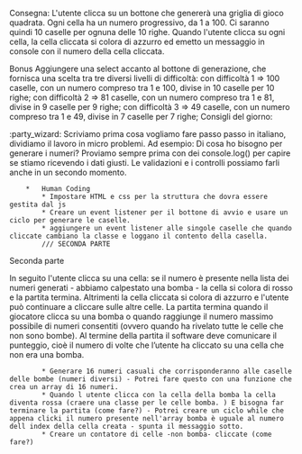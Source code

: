 Consegna:
L'utente clicca su un bottone che genererà una griglia di gioco quadrata. Ogni cella ha un numero progressivo, da 1 a 100. Ci saranno quindi 10 caselle per ognuna delle 10 righe. Quando l'utente clicca su ogni cella, la cella cliccata si colora di azzurro ed emetto un messaggio in console con il numero della cella cliccata.


Bonus
Aggiungere una select accanto al bottone di generazione, che fornisca una scelta tra tre diversi livelli di difficoltà:
con difficoltà 1 => 100 caselle, con un numero compreso tra 1 e 100, divise in 10 caselle per 10 righe;
con difficoltà 2 => 81 caselle, con un numero compreso tra 1 e 81, divise in 9 caselle per 9 righe;
con difficoltà 3 => 49 caselle, con un numero compreso tra 1 e 49, divise in 7 caselle per 7 righe;
Consigli del giorno:


:party_wizard: Scriviamo prima cosa vogliamo fare passo passo in italiano, dividiamo il lavoro in micro problemi.
Ad esempio: Di cosa ho bisogno per generare i numeri?
Proviamo sempre prima con dei console.log() per capire se stiamo ricevendo i dati giusti. Le validazioni e i controlli possiamo farli anche in un secondo momento.

        *   Human Coding
            * Impostare HTML e css per la struttura che dovra essere gestita dal js
            * Creare un event listener per il bottone di avvio e usare un ciclo per generare le caselle.
            * aggiungere un event listener alle singole caselle che quando cliccate cambiano la classe e loggano il contento della casella.
            /// SECONDA PARTE


Seconda parte

In seguito l'utente clicca su una cella: se il numero è presente nella lista dei numeri generati - abbiamo calpestato una bomba - la cella si colora di rosso e la partita termina.
Altrimenti la cella cliccata si colora di azzurro e l'utente può continuare a cliccare sulle altre celle.
La partita termina quando il giocatore clicca su una bomba o quando raggiunge il numero massimo possibile di numeri consentiti (ovvero quando ha rivelato tutte le celle che non sono bombe).
Al termine della partita il software deve comunicare il punteggio, cioè il numero di volte che l’utente ha cliccato su una cella che non era una bomba.

            * Generare 16 numeri casuali che corrisponderanno alle caselle delle bombe (numeri diversi) - Potrei fare questo con una funzione che crea un array di 16 numeri.
            * Quando l utente clicca con la cella della bomba la cella diventa rossa (craere una classe per le celle bomba. ) E bisogna far terminare la partita (come fare?) - Potrei creare un ciclo while che appena clicki il numero presente nell'array bomba è uguale al numero dell index della cella creata - spunta il messaggio sotto.
            * Creare un contatore di celle -non bomba- cliccate (come fare?)
        